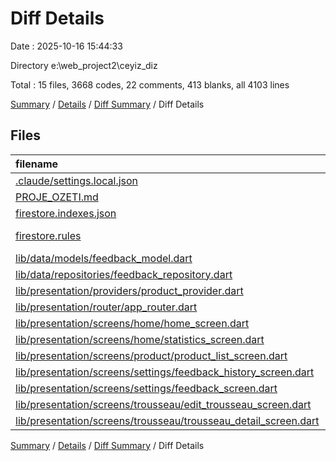 # Diff Details

Date : 2025-10-16 15:44:33

Directory e:\\web_project2\\ceyiz_diz

Total : 15 files,  3668 codes, 22 comments, 413 blanks, all 4103 lines

[Summary](results.md) / [Details](details.md) / [Diff Summary](diff.md) / Diff Details

## Files
| filename | language | code | comment | blank | total |
| :--- | :--- | ---: | ---: | ---: | ---: |
| [.claude/settings.local.json](/.claude/settings.local.json) | JSON | 12 | 0 | 1 | 13 |
| [PROJE\_OZETI.md](/PROJE_OZETI.md) | Markdown | 2,783 | 0 | 351 | 3,134 |
| [firestore.indexes.json](/firestore.indexes.json) | JSON | 8 | 0 | 0 | 8 |
| [firestore.rules](/firestore.rules) | Firebase Rules | 19 | 8 | 1 | 28 |
| [lib/data/models/feedback\_model.dart](/lib/data/models/feedback_model.dart) | Dart | 58 | 1 | 7 | 66 |
| [lib/data/repositories/feedback\_repository.dart](/lib/data/repositories/feedback_repository.dart) | Dart | 24 | 4 | 4 | 32 |
| [lib/presentation/providers/product\_provider.dart](/lib/presentation/providers/product_provider.dart) | Dart | 24 | 5 | 9 | 38 |
| [lib/presentation/router/app\_router.dart](/lib/presentation/router/app_router.dart) | Dart | 7 | 0 | 0 | 7 |
| [lib/presentation/screens/home/home\_screen.dart](/lib/presentation/screens/home/home_screen.dart) | Dart | 6 | -1 | 0 | 5 |
| [lib/presentation/screens/home/statistics\_screen.dart](/lib/presentation/screens/home/statistics_screen.dart) | Dart | 445 | 3 | 20 | 468 |
| [lib/presentation/screens/product/product\_list\_screen.dart](/lib/presentation/screens/product/product_list_screen.dart) | Dart | 7 | 1 | 1 | 9 |
| [lib/presentation/screens/settings/feedback\_history\_screen.dart](/lib/presentation/screens/settings/feedback_history_screen.dart) | Dart | 313 | 4 | 17 | 334 |
| [lib/presentation/screens/settings/feedback\_screen.dart](/lib/presentation/screens/settings/feedback_screen.dart) | Dart | 10 | 0 | 0 | 10 |
| [lib/presentation/screens/trousseau/edit\_trousseau\_screen.dart](/lib/presentation/screens/trousseau/edit_trousseau_screen.dart) | Dart | 146 | 3 | 8 | 157 |
| [lib/presentation/screens/trousseau/trousseau\_detail\_screen.dart](/lib/presentation/screens/trousseau/trousseau_detail_screen.dart) | Dart | -194 | -6 | -6 | -206 |

[Summary](results.md) / [Details](details.md) / [Diff Summary](diff.md) / Diff Details